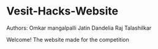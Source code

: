 # Vesit-Hacks-Website
Authors: Omkar mangalpalli
         Jatin Dandelia
         Raj Talashilkar
         
Welcome!
The website made for the competition
